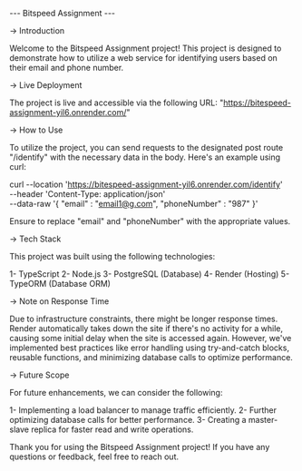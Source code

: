 --- Bitspeed Assignment --- 

-> Introduction

Welcome to the Bitspeed Assignment project! This project is designed to demonstrate how to utilize a web service for identifying users based on their email and phone number.

-> Live Deployment

The project is live and accessible via the following URL: "https://bitespeed-assignment-yil6.onrender.com/" 

-> How to Use

To utilize the project, you can send requests to the designated post route "/identify" with the necessary data in the body. Here's an example using curl:

curl --location 'https://bitespeed-assignment-yil6.onrender.com/identify' \
--header 'Content-Type: application/json' \
--data-raw '{
    "email" : "email1@g.com",
    "phoneNumber" : "987" 
}'

Ensure to replace "email" and "phoneNumber" with the appropriate values.

-> Tech Stack

This project was built using the following technologies:

1- TypeScript
2- Node.js
3- PostgreSQL (Database)
4- Render (Hosting)
5- TypeORM (Database ORM)

-> Note on Response Time

Due to infrastructure constraints, there might be longer response times. Render automatically takes down the site if there's no activity for a while, causing some initial delay when the site is accessed again. However, we've implemented best practices like error handling using try-and-catch blocks, reusable functions, and minimizing database calls to optimize performance.

-> Future Scope

For future enhancements, we can consider the following:

1- Implementing a load balancer to manage traffic efficiently.
2- Further optimizing database calls for better performance.
3- Creating a master-slave replica for faster read and write operations.

Thank you for using the Bitspeed Assignment project! If you have any questions or feedback, feel free to reach out.
